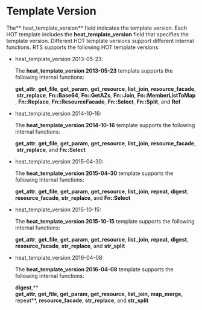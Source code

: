 # Template Version<a name="EN-US_TOPIC_0076468583"></a>

The** heat\_template\_version** field indicates the template version. Each HOT template includes the **heat\_template\_version**  field that specifies the template version. Different HOT template versions support different internal functions. RTS supports the following HOT template versions:

-   heat\_template\_version 2013-05-23:

    The  **heat\_template\_version 2013-05-23**  template supports the following internal functions:

    **get\_attr**, **get\_file**, **get\_param**, **get\_resource**, **list\_join**, **resource\_facade**, **str\_replace**, **Fn::Base64**, **Fn::GetAZs**, **Fn::Join**, **Fn::MemberListToMap**, **Fn::Replace**, **Fn::ResourceFacade**, **Fn::Select**, **Fn::Split**, and **Ref**


-   heat\_template\_version 2014-10-16:

    The  **heat\_template\_version 2014-10-16**  template supports the following internal functions:

    **get\_attr**, **get\_file**, **get\_param**, **get\_resource**, **list\_join**, **resource\_facade**, **str\_replace**, and **Fn::Select**

-   heat\_template\_version 2015-04-30:

    The  **heat\_template\_version 2015-04-30**  template supports the following internal functions:

    **get\_attr**, **get\_file**, **get\_param**, **get\_resource**, **list\_join**, **repeat**,  **digest**,  **resource\_facade**,  **str\_replace**, and **Fn::Select**

-   heat\_template\_version 2015-10-15:

    The  **heat\_template\_version 2015-10-15**  template supports the following internal functions:

    **get\_attr**, **get\_file**, **get\_param**, **get\_resource**, **list\_join**, **repeat**,  **digest**,  **resource\_facade**,  **str\_replace**, and **str\_split**

-   heat\_template\_version 2016-04-08:

    The  **heat\_template\_version 2016-04-08**  template supports the following internal functions:

    ****digest****,** ****get\_attr**, **get\_file**, **get\_param**, **get\_resource**, **list\_join**, **map\_merge**,** repeat**,  **resource\_facade**,  **str\_replace**, and **str\_split**


